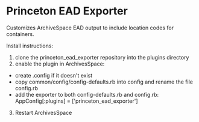 # Princeton EAD Exporter

Customizes ArchiveSpace EAD output to include location codes for containers.

Install instructions: 
1. clone the princeton_ead_exporter repository into the plugins directory 
2. enable the plugin in ArchivesSpace:
- create .config if it doesn't exist  
- copy common/config/config-defaults.rb into config and rename the file config.rb  
- add the exporter to both config-defaults.rb and config.rb: AppConfig[:plugins] = ['princeton_ead_exporter']  
3. Restart ArchivesSpace
